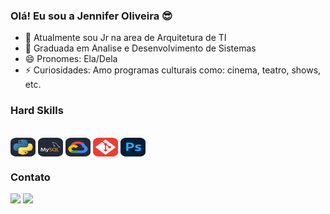 ### Olá! Eu sou a Jennifer Oliveira 😎

- 🔭 Atualmente sou Jr na area de Arquitetura de TI
- 🌱 Graduada em Analise e Desenvolvimento de Sistemas
- 😄 Pronomes: Ela/Dela
- ⚡ Curiosidades: Amo programas culturais como: cinema, teatro, shows, etc.


### Hard Skills
<div style="display: inline_block"><br>
  <img align="center" alt="Jenn-Python" height="30" width="40" src="https://github.com/tandpfun/skill-icons/blob/main/icons/Python-Dark.svg">
  <img align="center" alt="Jenn-MySQL" height="30" width="40" src="https://github.com/tandpfun/skill-icons/blob/main/icons/MySQL-Dark.svg">
  <img align="center" alt="Jenn-GCP" height="30" width="40" src="https://github.com/tandpfun/skill-icons/blob/main/icons/GCP-Dark.svg">
  <img align="center" alt="Jenn-Git" height="30" width="40" src="https://github.com/tandpfun/skill-icons/blob/main/icons/Git.svg">
  <img align="center" alt="Jenn-Git" height="30" width="40" src="https://github.com/tandpfun/skill-icons/blob/main/icons/Photoshop.svg">
</div>
  
### Contato
 <div> 
  <a href = "mailto:jenniferoliveira@hotmail.com.br"><img src="https://img.shields.io/badge/Microsoft_Outlook-0078D4?style=for-the-badge&logo=microsoft-outlook&logoColor=white"></a>
  <a href="https://www.linkedin.com/in/jennifer-oliveira14" target="_blank"><img src="https://img.shields.io/badge/-LinkedIn-%230077B5?style=for-the-badge&logo=linkedin&logoColor=white" target="_blank"></a> 
  
</div>
